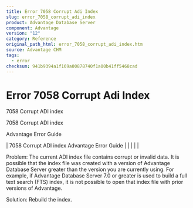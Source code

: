 ```yaml
---
title: Error 7058 Corrupt Adi Index
slug: error_7058_corrupt_adi_index
product: Advantage Database Server
component: Advantage
version: "12"
category: Reference
original_path_html: error_7058_corrupt_adi_index.htm
source: Advantage CHM
tags:
  - error
checksum: 941b9394a1f169a00878740f1a00b41ff5468cad
---
```


# Error 7058 Corrupt Adi Index

7058 Corrupt ADI index

7058 Corrupt ADI index

Advantage Error Guide

| 7058 Corrupt ADI index  Advantage Error Guide |  |  |  |  |

Problem: The current ADI index file contains corrupt or invalid data. It is possible that the index file was created with a version of Advantage Database Server greater than the version you are currently using. For example, if Advantage Database Server 7.0 or greater is used to build a full text search (FTS) index, it is not possible to open that index file with prior versions of Advantage.

Solution: Rebuild the index.

